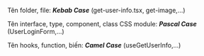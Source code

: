 Tên folder, file: **_Kebab Case_** (get-user-info.tsx, get-image,...)

Tên interface, type, component, class CSS module: **_Pascal Case_** (UserLoginForm,...)

Tên hooks, function, biến: **_Camel Case_** (useGetUserInfo,...)
